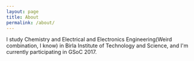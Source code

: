 ```yaml
---
layout: page
title: About
permalink: /about/
---
```


I study Chemistry and Electrical and Electronics Engineering(Weird combination, I know) in Birla Institute of Technology and Science, and I'm currently participating in GSoC 2017.
